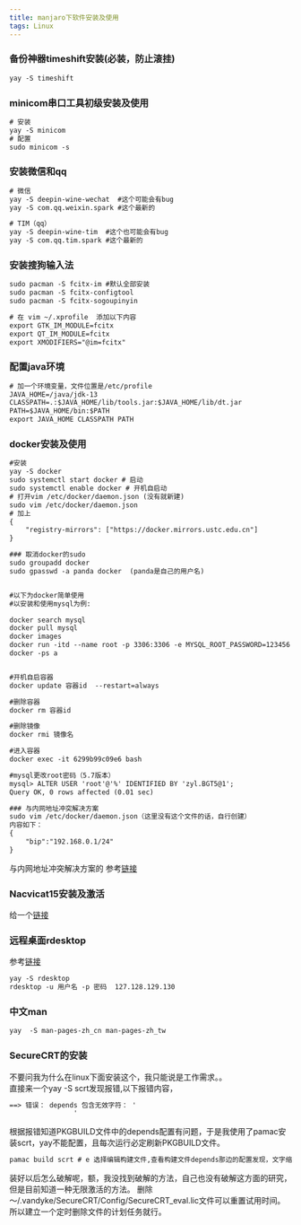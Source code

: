 ```yaml
---
title: manjaro下软件安装及使用
tags: Linux
---
```


### 备份神器timeshift安装(必装，防止滚挂)  
```asp
yay -S timeshift
```

### minicom串口工具初级安装及使用  
```asp
# 安装  
yay -S minicom
# 配置  
sudo minicom -s
```


### 安装微信和qq
```asp
# 微信
yay -S deepin-wine-wechat  #这个可能会有bug   
yay -S com.qq.weixin.spark #这个最新的  

# TIM（qq）
yay -S deepin-wine-tim  #这个也可能会有bug  
yay -S com.qq.tim.spark #这个最新的   

```

### 安装搜狗输入法

```asp
sudo pacman -S fcitx-im #默认全部安装
sudo pacman -S fcitx-configtool
sudo pacman -S fcitx-sogoupinyin

# 在 vim ~/.xprofile  添加以下内容  
export GTK_IM_MODULE=fcitx
export QT_IM_MODULE=fcitx
export XMODIFIERS="@im=fcitx"
```

### 配置java环境
```asp
# 加一个环境变量，文件位置是/etc/profile
JAVA_HOME=/java/jdk-13
CLASSPATH=.:$JAVA_HOME/lib/tools.jar:$JAVA_HOME/lib/dt.jar
PATH=$JAVA_HOME/bin:$PATH
export JAVA_HOME CLASSPATH PATH
```

### docker安装及使用
```asp
#安装
yay -S docker
sudo systemctl start docker # 启动
sudo systemctl enable docker # 开机自启动
# 打开vim /etc/docker/daemon.json (没有就新建)
sudo vim /etc/docker/daemon.json
# 加上
{
	"registry-mirrors": ["https://docker.mirrors.ustc.edu.cn"]
}

### 取消docker的sudo  
sudo groupadd docker 
sudo gpasswd -a panda docker  (panda是自己的用户名)


#以下为docker简单使用
#以安装和使用mysql为例:

docker search mysql
docker pull mysql
docker images
docker run -itd --name root -p 3306:3306 -e MYSQL_ROOT_PASSWORD=123456 mysql(其实到这里已经好了)(最后的mysql换成镜像id也可以)  
docker -ps a


#开机自启容器
docker update 容器id  --restart=always

#删除容器
docker rm 容器id

#删除镜像
docker rmi 镜像名

#进入容器
docker exec -it 6299b99c09e6 bash

#mysql更改root密码（5.7版本）
mysql> ALTER USER 'root'@'%' IDENTIFIED BY 'zyl.BGT5@1';
Query OK, 0 rows affected (0.01 sec)

### 与内网地址冲突解决方案    
sudo vim /etc/docker/daemon.json（这里没有这个文件的话，自行创建）   
内容如下：  
{
    "bip":"192.168.0.1/24"
}

```
与内网地址冲突解决方案的  参考[链接](https://blog.csdn.net/weixin_46152207/article/details/112461869)


### Nacvicat15安装及激活
给一个[链接](https://rosa-panda.com/_posts/2021-04-11-manjaro%E4%B8%8BNavicat15%E6%BF%80%E6%B4%BB/)

### 远程桌面rdesktop   
参考[链接](https://blog.csdn.net/weixin_39927214/article/details/113580293)  
```asp
yay -S rdesktop  
rdesktop -u 用户名 -p 密码  127.128.129.130  
```

### 中文man  
```asp
yay  -S man-pages-zh_cn man-pages-zh_tw  
```

### SecureCRT的安装  
不要问我为什么在linux下面安装这个，我只能说是工作需求。。  
直接来一个yay -S scrt发现报错,以下报错内容，  
```asp
==> 错误： depends 包含无效字符： '
                '
```
根据报错知道PKGBUILD文件中的depends配置有问题，于是我使用了pamac安装scrt，yay不能配置，且每次运行必定刷新PKGBUILD文件。  
```asp
pamac build scrt # e 选择编辑构建文件,查看构建文件depends那边的配置发现，文字缩进没有排好。。。果然没有人在linux下面使用SecureCRT。。
```
装好以后怎么破解呢，额，我没找到破解的方法，自己也没有破解这方面的研究，但是目前知道一种无限激活的方法。
删除 ～/.vandyke/SecureCRT/Config/SecureCRT_eval.lic文件可以重置试用时间。所以建立一个定时删除文件的计划任务就行。  
